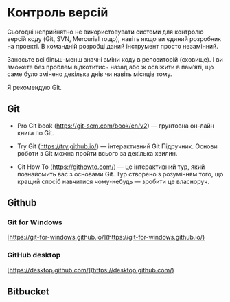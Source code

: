 # Контроль версій

Сьогодні неприйнятно не використовувати системи для контролю версій коду (Git, SVN, Mercurial тощо), навіть якщо ви єдиний розробник на проекті. В командній розробці даний інструмент просто незамінний.

Заносьте всі більш-менш значні зміни коду в репозиторій (сховище). І ви зможете без проблем відкотитись назад або ж освіжити в пам’яті, що саме було змінено декілька днів чи навіть місяців тому.

Я рекомендую Git.

## Git

* Pro Git book (https://git-scm.com/book/en/v2) — ґрунтовна он-лайн книга по Git.

* Try Git (https://try.github.io/) — інтерактивний Git Підручник. Основи роботи з Git можна пройти всього за декілька хвилин.

* Git How To (https://githowto.com/) — це інтерактивний тур, який познайомить вас з основами Git. Тур створено з розумінням того, що кращий спосіб навчитися чому-небудь — зробити це власноруч.

## Github

### Git for Windows

[https://git-for-windows.github.io/](https://git-for-windows.github.io/)

### GitHub desktop

[https://desktop.github.com/](https://desktop.github.com/)

## Bitbucket